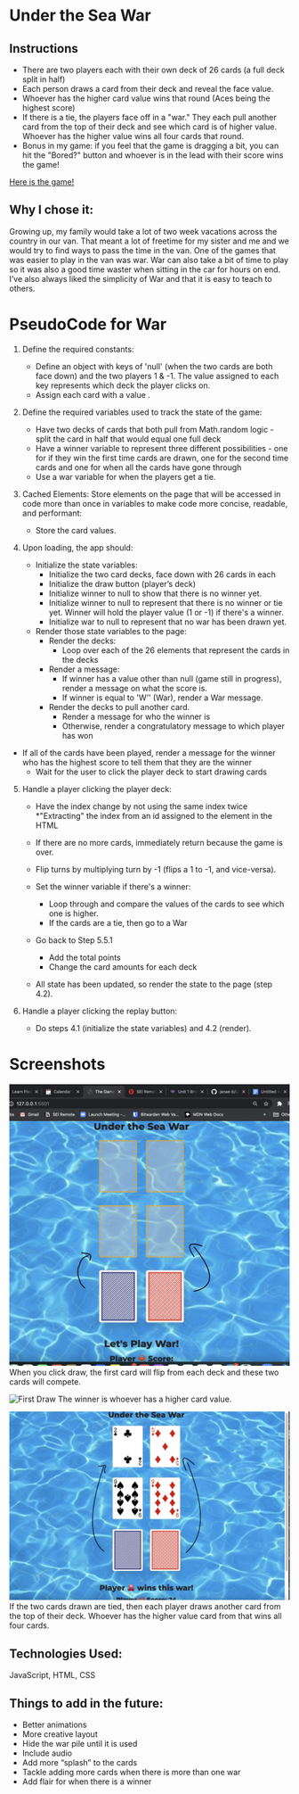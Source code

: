 
# Under the Sea War

## Instructions
* There are two players each with their own deck of 26 cards (a full deck split in half)
* Each person draws a card from their deck and reveal the face value.
* Whoever has the higher card value wins that round (Aces being the highest score)
* If there is a tie, the players face off in a "war."  They each pull another card from the top of their deck and see which card is of higher value.  Whoever has the higher value wins all four cards that round.
* Bonus in my game: if you feel that the game is dragging a bit, you can hit the "Bored?" button and whoever is in the lead with their score wins the game!

[Here is the game!](http://war-game_jb.surge.sh/)

## Why I chose it:
Growing up, my family would take a lot of two week vacations across the country in our van.  That meant a lot of freetime for my sister and me and we would try to find ways to pass the time in the van.  One of the games that was easier to play in the van was war.  War can also take a bit of time to play so it was also a good time waster when sitting in the car for hours on end. I’ve also always liked the simplicity of War and that it is easy to teach to others.

# PseudoCode for War

1) Define the required constants:
    * Define an object with keys of 'null' (when the two cards are both face down) and the two players 1 & -1. The value assigned to each key represents which deck the player clicks on.
    * Assign each card with a value .  

2) Define the required variables used to track the state of the game:
   * Have two decks of cards that both pull from Math.random logic - split the card in half that would equal one full deck   
    * Have a winner variable to represent three different possibilities - one for if they win the first time cards are drawn, one for the second time cards and one for when all the cards have gone through
    * Use a war variable for when the players get a tie.

3) Cached Elements: Store elements on the page that will be accessed in code more than once in variables to make code more concise, readable, and performant:
    * Store the card values.

4) Upon loading, the app should:
    * Initialize the state variables:
        * Initialize the two card decks, face down with 26 cards in each
        * Initialize the draw button (player’s deck)
        * Initialize winner to null to show that there is no winner yet. 	
        * Initialize winner to null to represent that there is no winner or tie yet. Winner will hold the player value (1 or -1) if there's a winner. 
        * Initialize war to null to represent that no war has been drawn yet.
    * Render those state variables to the page:
        * Render the decks:
            * Loop over each of the 26 elements that represent the cards in the decks
        * Render a message:
            * If winner has a value other than null (game still in progress), render a message on what the score is.
            * If winner is equal to 'W’' (War), render a War message.
		* Render the decks to pull another card.
			* Render a message for who the winner is
            * Otherwise, render a congratulatory message to which player has won
* If all of the cards have been played, render a message for the winner who has the highest score to tell them that they are the winner
    * Wait for the user to click the player deck to start drawing cards

5) Handle a player clicking the player deck:
    * Have the index change by not using the same index twice
        *"Extracting" the index from an id assigned to the element in the HTML
     
    * If there are no more cards, immediately return because the game is over.
    * Flip turns by multiplying turn by -1 (flips a 1 to -1, and vice-versa).
    * Set the winner variable if there's a winner:
        * Loop through and compare the values of the cards to see which one is higher.
        * If the cards are a tie, then go to a War
	* Go back to Step 5.5.1
        * Add the total points 
        * Change the card amounts for each deck 
    * All state has been updated, so render the state to the page (step 4.2).
        

6) Handle a player clicking the replay button:
    * Do steps 4.1 (initialize the state variables) and 4.2 (render).

# Screenshots

![Getting Started](Getting%20Started.png)
When you click draw, the first card will flip from each deck and these two cards will compete.

![First Draw](FirstCard.png)
The winner is whoever has a higher card value.  

![War](War.png)
If the two cards drawn are tied, then each player draws another card from the top of their deck.  Whoever has the higher value card from that wins all four cards.

## Technologies Used:

JavaScript, HTML, CSS

## Things to add in the future:

* Better animations
* More creative layout
* Hide the war pile until it is used
* Include audio
* Add more “splash” to the cards
* Tackle adding more cards when there is more than one war
* Add flair for when there is a winner

